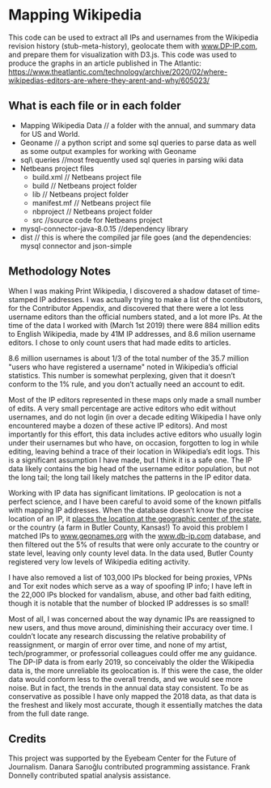 Mapping Wikipedia
==============

This code can be used to extract all IPs and usernames from the Wikipedia revision history (stub-meta-history), geolocate them with www.DP-IP.com, and prepare them for visualization with D3.js. This code was used to produce the graphs in an article published in The Atlantic: https://www.theatlantic.com/technology/archive/2020/02/where-wikipedias-editors-are-where-they-arent-and-why/605023/

## What is each file or in each folder


* Mapping Wikipedia Data // a folder with the annual, and summary data for US and World.
* Geoname // a python script and some sql queries to parse data as well as some output examples for working with Geoname
* sql\ queries //most frequently used sql queries in parsing wiki data
* Netbeans project files
	* build.xml // Netbeans project file
	* build // Netbeans project folder
	* lib // Netbeans project folder
	* manifest.mf // Netbeans project file
	* nbproject  // Netbeans project folder
	* src //source code for Netbeans project
* mysql-connector-java-8.0.15 //dependency library
* dist // this is where the compiled jar file goes (and the dependencies: mysql connector and json-simple

## Methodology Notes

When I was making Print Wikipedia, I discovered a shadow dataset of time-stamped IP addresses. I was actually trying to make a list of the contibutors, for the Contributor Appendix, and discovered that there were a lot less username editors than the official numbers stated, and a lot more IPs. At the time of the data I worked with (March 1st 2019) there were 884 million edits to English Wikipedia, made by 41M IP addresses, and 8.6 milion username editors. I chose to only count users that had made edits to articles. 

8.6 million usernames is about 1/3 of the total number of the 35.7 million "users who have registered a username" noted in Wikipedia’s official statistics. This number is somewhat perplexing, given that it doesn’t conform to the 1% rule, and you don’t actually need an account to edit.  

Most of the IP editors represented in these maps only made a small number of edits. A very small percentage are active editors who edit without usernames, and do not login (in over a decade editing Wikipedia I have only encountered maybe a dozen of these active IP editors). And most importantly for this effort, this data includes active editors who usually login under their usernames but who have, on occasion, forgotten to log in while editing, leaving behind a trace of their location in Wikipedia’s edit logs. This is a significant assumption I have made, but I think it is a safe one. The IP data likely contains the big head of the username editor population, but not the long tail; the long tail likely matches the patterns in the IP editor data.

Working with IP data has significant limitations. IP geolocation is not a perfect science, and I have been careful to avoid some of the known pitfalls with mapping IP addresses. When the database doesn’t know the precise location of an IP, it [places the location at the geographic center of the state](https://splinternews.com/how-an-internet-mapping-glitch-turned-a-random-kansas-f-1793856052), or the country (a farm in Butler County, Kansas!) To avoid this problem I matched IPs to www.geonames.org with the www.db-ip.com database, and then filtered out the 5% of results that were only accurate to the country or state level, leaving only county level data. In the data used, Butler County registered very low levels of Wikipedia editing activity.

I have also removed a list of 103,000 IPs blocked for being proxies, VPNs and Tor exit nodes which serve as a way of spoofing IP info; I have left in the 22,000 IPs blocked for vandalism, abuse, and other bad faith editing, though it is notable that the number of blocked IP addresses is so small!

Most of all, I was concerned about the way dynamic IPs are reassigned to new users, and thus move around, diminishing their accuracy over time. I couldn’t locate any research discussing the relative probability of reassignment, or margin of error over time, and none of my artist, tech/programmer, or professorial colleagues could offer me any guidance. The DP-IP data is from early 2019, so conceivably the older the Wikipedia data is, the more unreliable its geolocation is. If this were the case, the older data would conform less to the overall trends, and we would see more noise. But in fact, the trends in the annual data stay consistent. To be as conservative as possible I have only mapped the 2018 data, as that data is the freshest and likely most accurate, though it essentially matches the data from the full date range.


## Credits

This project was supported by the Eyebeam Center for the Future of Journalism. Danara Sarıoğlu contributed programming assistance. Frank Donnelly contributed spatial analysis assistance.
